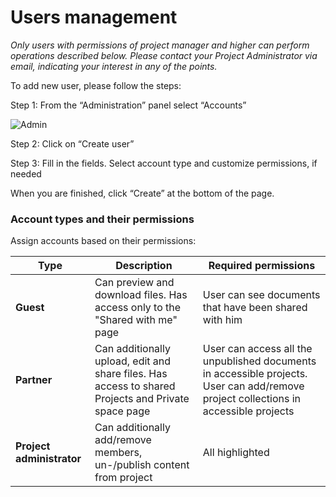 # Users management
_Only users with permissions of project manager and higher can perform operations described below. Please contact your Project Administrator via email, indicating your interest in any of the points._

To add new user, please follow the steps: 

Step 1: From the “Administration” panel select “Accounts”

![Admin](.././images/admin-page.PNG)

Step 2: Click on “Create user”

Step 3: Fill in the fields. Select account type and customize permissions, if needed

When you are finished, click “Create” at the bottom of the page.

### Account types and their permissions

Assign accounts based on their permissions:

|Type        |Description                           |Required permissions                             |
|------------|--------------------------------------|-------------------------------------------------|
|**Guest**   | Can preview and download files. Has access only to the "Shared with me" page | User can see documents that have been shared with him |
|**Partner** | Can additionally upload, edit and share files. Has access to shared Projects and Private space page | User can access all the unpublished documents in accessible projects.  User can add/remove project collections in accessible projects |
|**Project administrator**| Can additionally add/remove members, un-/publish content from project | All highlighted |
